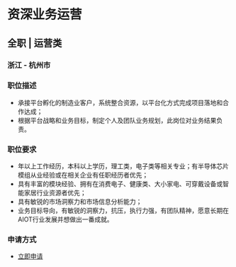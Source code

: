 
# 资深业务运营
## 全职  |  运营类
### 浙江 - 杭州市

### 职位描述
- 承接平台孵化的制造业客户，系统整合资源，以平台化方式完成项目落地和合作达成；
- 根据平台战略和业务目标，制定个人及团队业务规划，此岗位对业务结果负责。
### 职位要求
- 年以上工作经历，本科以上学历，理工类，电子类等相关专业；有半导体芯片模组从业经验或在相关企业有任职经历者优先；
- 具有丰富的模块经验、拥有在消费电子、健康类、大小家电、可穿戴设备或智能家居行业资源者优先；
- 具有敏锐的市场洞察力和市场信息分析能力；
- 业务目标导向，有敏锐的洞察力，抗压，执行力强，有团队精神，愿意长期在AIOT行业发展并想做出一番成就。
### 申请方式
- <a href="mailto:hr@tuya.com?subject=求职简历-资深业务运营-来自GitHub">立即申请</a>